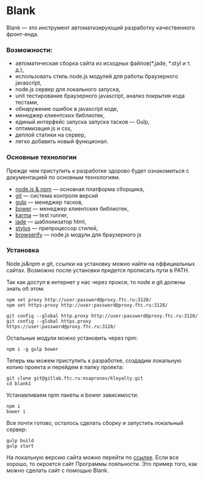 # Blank

Blank — это инструмент автоматизирующий разработку качественного фронт-енда.

### Возможности:
- автоматическая сборка сайта из исходных файлов(*.jade, *.styl и т. д.),
- использовать стиль node.js модулей для работы браузерного javascript,
- node.js сервер для локального запуска,
- unit тестирование браузерного javascript, анализ покрытия кода тестами,
- обнаружение ошибок в javascript коде,
- менеджер клиентских библиотек,
- единый интерфейс запуска запуска тасков — Gulp,
- оптимизация js и css,
- деплой статики на сервер,
- легко добавить новый функционал.

### Основные технологии
Прежде чем приступить к разработке здорово будет ознакомиться с документацией по основным технологиям.
- [node.js & npm](http://nodejs.org/) — основная платформа сборщика,
- [git](http://git-scm.com/doc) — система контроля версий
- [gulp](http://gulpjs.com) — менеджер тасков,
- [bower](http://bower.io) — менеджер клиентских библиотек,
- [karma](http://karma-runner.github.io) — test runner,
- [jade](http://jade-lang.com) — шаблонизатор html,
- [stylus](http://learnboost.github.io/stylus) — препроцессор стилей,
- [browserify](http://browserify.org) — node.js модули для браузерного js

### Установка
Node.js&npm и git, ссылки на установку можно найти на оффициальных сайтах. Возможно после установки придется прописать пути в PATH.

Так как доступ в интернет у нас через прокси, то node и git должны знать об этом:

	npm set proxy http://user:password@proxy.ftc.ru:3128/
	npm set https-proxy http://user:password@proxy.ftc.ru:3128/

	git config --global http.proxy http://user:password@proxy.ftc.ru:3128/
	git config --global https.proxy https://user:password@proxy.ftc.ru:3128/

Остальные модули можно установить через npm:

	npm i -g gulp bower

Теперь мы можем приступить к разработке, создадим локальную копию проекта и перейдем в папку проекта:

	git clone git@gitlab.ftc.ru:esapronov/kloyalty.git
	cd blank1

Устанавливаем npm пакеты и bower зависимости:

	npm i
	bower i

Все почти готово, осталось сделать сборку и запустить локальный сервер:

	gulp build
	gulp start

На локальную версию сайта можно перейти по [ссылке](http://localhost:3000). Если все хорошо, то окроется сайт Программы лояльности. Это пример того, как можно сделать сайт с помощью Blank.
